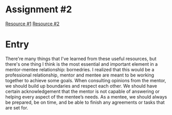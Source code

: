 # Assignment #2
[Resource #1](https://journals.plos.org/ploscompbiol/article?id=10.1371/journal.pcbi.1005709)
[Resource #2](https://woz-u.com/blog/mentors-for-careers-in-technology/)

# Entry
  There're many things that I've learned from these useful resources, but there's one thing I think is the most essential and important element in a mentor-mentee relationship: bornedries. I realized that this would be a professional relationship, mentor and mentee are meant to be working together to achieve some goals. When consulting opinions from the mentor, we should build up boundaries and respect each other. We should have certain acknowledgement that the mentor is not capable of answering or helping every aspect of the mentee’s needs. As a mentee, we should always be prepared, be on time, and be able to finish any agreements or tasks that are set for.


